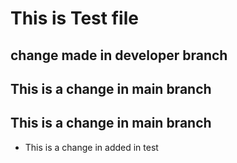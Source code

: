 # This is Test file
## change made in developer branch
## This is a change in main branch
## This is a change in main branch

* This is a change in added in test 
####
